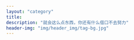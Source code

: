 ```yaml
---
layout: "category"
title: 
description: "就会这么点东西，你还有什么借口不去努力"
header-img: "img/header_img/tag-bg.jpg"
---
```

